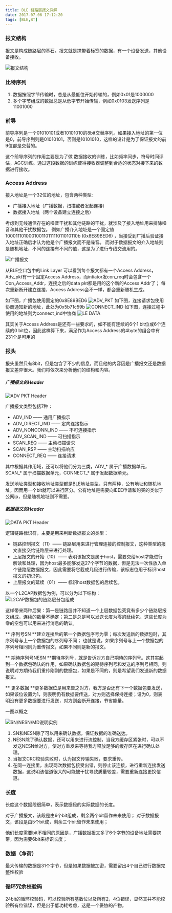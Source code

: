 ```yaml
---
title: BLE 链路层报文详解
date: 2017-07-06 17:12:20
tags: [BLE,BT]
---
```



### 报文结构

报文是构成链路层的基石。报文就是携带着标签的数据，有一个设备发送，其他设备接收。

![报文结构](http://upload-images.jianshu.io/upload_images/1806858-134803fb30d4aebb.png?imageMogr2/auto-orient/strip%7CimageView2/2/w/1240)

### 比特序列
1. 数据按照字节传输时，总是从最低位开始传输的，例如0x01是1000000
2. 多个字节组成的数据总是从低字节开始传输，例如0x0103发送序列是11001000


<!-- more -->

### 前导

前导序列是一个01010101或者10101010的8bit交替序列。如果接入地址的第一位是0，前导序列则是01010101，否则是10101010，这样的设计是为了保证报文的前9位都是交替的。

这个前导序列的作用主要是为了做 数据接收的训练，比如频率同步，符号时间评估，AGC训练。通过这段数据的训练使得接收器调整到合适的状态对接下来的数据进行接收。

### Access Address 

接入地址是一个32位的地址，包含两种类型:
- 广播接入地址（广播数据，扫描或者发起连接）
- 数据接入地址（两个设备建立连接之后）

考虑到无线通信存在的噪音干扰和其他链路的干扰，就涉及了接入地址用来排除噪音和其他干扰数据包。
例如广播介入地址是一个固定值10001110100010011011111011010110b (0x8E89BED6) ，当接受到广播后验证接入地址正确后才认为他是个广播报文而不是噪音。
而对于数据报文的介入地址则是随机地址，不同的连接有不同的值，这是为了进行专线交流用的。

![广播报文](http://upload-images.jianshu.io/upload_images/1806858-2341d1bd92c63567.png?imageMogr2/auto-orient/strip%7CimageView2/2/w/1240)


从BLE空口包中的Link Layer 可以看到每个报文都有一个Access Address，Adv_pkt有一个固定Access Address，而intiator发con_req时会包含一个Con_Access_Addr，连接之后的data pkt都是用的这个新的Access Addr了；  每次重新断开建立连接，Access Address会不一样，都会重新随机生成。

如下图，广播包使用固定的0x8E89BED6
![ADV_PKT](http://upload-images.jianshu.io/upload_images/1806858-779b9530b1fe7a83.png?imageMogr2/auto-orient/strip%7CimageView2/2/w/1240)
如下图，连接请求包使用协商通知新的地址，此处为0x5b71c59b
![CONNECT_IND](http://upload-images.jianshu.io/upload_images/1806858-9b7381b38f45ead0.png?imageMogr2/auto-orient/strip%7CimageView2/2/w/1240)
如下图，连接过程中使用的地址则为connect_ind中协商
![LE DATA](http://upload-images.jianshu.io/upload_images/1806858-fc8a5fc42ee0c527.png?imageMogr2/auto-orient/strip%7CimageView2/2/w/1240)

其实关于Access Address是还有一些要求的，如不能有连续的6个1 bit位或6个连续的0 bit位，因此这样算下来，满足作为Access Address的4byte的组合中有231个是可用的

### 报头
报头虽然只有8bit，但是包含了不少的信息，而且他的内容因是广播报文还是数据报文差异很大。我们将依次来分析他们的结构和内容。
##### 广播报文的Header

![ADV PKT Header](http://upload-images.jianshu.io/upload_images/1806858-c0e29b25e0d00fbf.png?imageMogr2/auto-orient/strip%7CimageView2/2/w/1240)

广播报文类型包括7种：
- ADV_IND —— 通用广播指示
- ADV_DIRECT_IND —— 定向连接指示
- ADV_NONCONN_IND —— 不可连接指示
- ADV_SCAN_IND —— 可扫描指示
- SCAN_REQ —— 主动扫描请求
- SCAN_RSP —— 主动扫描响应
- CONNECT_REQ —— 连接请求

其中根据其作用域，还可以将他们分为三类，ADV_* 属于广播数据单元，
SCAN_* 属于扫描数据单元，CONNECT_* 属于发起数据单元。

发送地址类型和接收地址类型都是BLE地址类型，只有两种，公有地址和随机地址，因而用一个bit就可以进行区分。公有地址是需要向IEEE申请和购买的类似于公网ip，但是随机地址则不需要。

##### 数据报文的Header

![DATA PKT Header](http://upload-images.jianshu.io/upload_images/1806858-931f06dba1943804.png?imageMogr2/auto-orient/strip%7CimageView2/2/w/1240)

逻辑链路标识符，主要是用来判断数据报文的类型：
- 链路控制报文（11）—— 链路层用来进行管理连接的控制报文，这种类型的报文直接交给链路层来进行处理。
- 上层报文的开始（10）—— 表明该报文是属于host，需要交给host才能进行解读和处理，因为host最多能够发送27个字节的数据，但是无法一次性放入单个链路层数据报文，因此需要将它截成几段进行传输，该标志位用于标识host报文的初识包。
- 上层报文的延续（01）—— 标识host数据包的后续包。

以一个L2CAP数据包为例，可以分为以下结构：
![L2CAP数据包的链路层分包组成](http://upload-images.jianshu.io/upload_images/1806858-363fc8e0896014e5.png?imageMogr2/auto-orient/strip%7CimageView2/2/w/1240)

这样带来两种后果：第一是链路层并不知道一个上层数据包究竟有多少个链路层报文组成，连续的数量不确定；第二是总是可以发送长度为零的延续包，这些长度为零的空包可以用来进行消息的确认。

** 序列号SN **建立连接后的第一个数据包序号为零；每次发送新的数据包时，其序列号与上一个数据包的序列号不同；
也就是说，如果序列号与上一个数据包的序列号相同则为重传报文，如果不同则是新的报文。

** 期待序列号NESN **期待序列号，就是告诉对方自己期待的序列号。这其实起到一个数据包确认的作用，如果确认数据包的期待序列号和发送的序列号相同，则说明对方期待我们重传刚刚的数据包，如果是不同的，则是希望我们发送新的数据报文。

** 更多数据 **更多数据位是用来告之对方，我方是否还有下一个数据包要发送，如果该位设置为1，则表明仍有数据要传送，对方则选择保持连接；设为0，则表明没有更多数据要进行发送，对方则会断开连接，节省能量。

一图以概之

![SN/NESN/MD说明实例](http://upload-images.jianshu.io/upload_images/1806858-e1b89fbc9dfde035.png?imageMogr2/auto-orient/strip%7CimageView2/2/w/1240)

1. SN和NESN除了可以用来确认数据，保证数据的准确送达。
2. NESN除了确认数据，还可以用来进行流控制，当我方缓存区紧张时，可以不发送NESN给对方，使对方重发来等待我方释放足够的缓存区在进行确认处理。
3. 当报文CRC校验失败时，认为报文传输失败，要求重传。
4. 在同一连接里，出现两次数据包接受出错，则停止该连接，进行重新连接发送数据，这说明该信道很大的可能被干扰导致质量较差，需要重新连接更换信道。

### 长度
长度这个数据段很简单，表示数据段的实际数据的长度。

对于广播报文，该段是由6个bit组成，剩余两个bit留作未来使用；
对于数据报文，该段是由5个bit成，剩余三个bit留作未来使用；

他们长度需要bit不相同的原因是，广播数据报文多了6个字节的设备地址需要携带，因为需要6bit来标识长度；

### 数据（净荷）
最大传输的数据是31个字节，但是如果数据被加密，需要留出4个自己进行数据完整性校验
### 循环冗余校验码
24bit的循环校验码，可以校验所有基数位以及所有2，4位错误，显然其并不能校验所有位错误，但是出于低功耗考虑，这是一个妥协的产物。